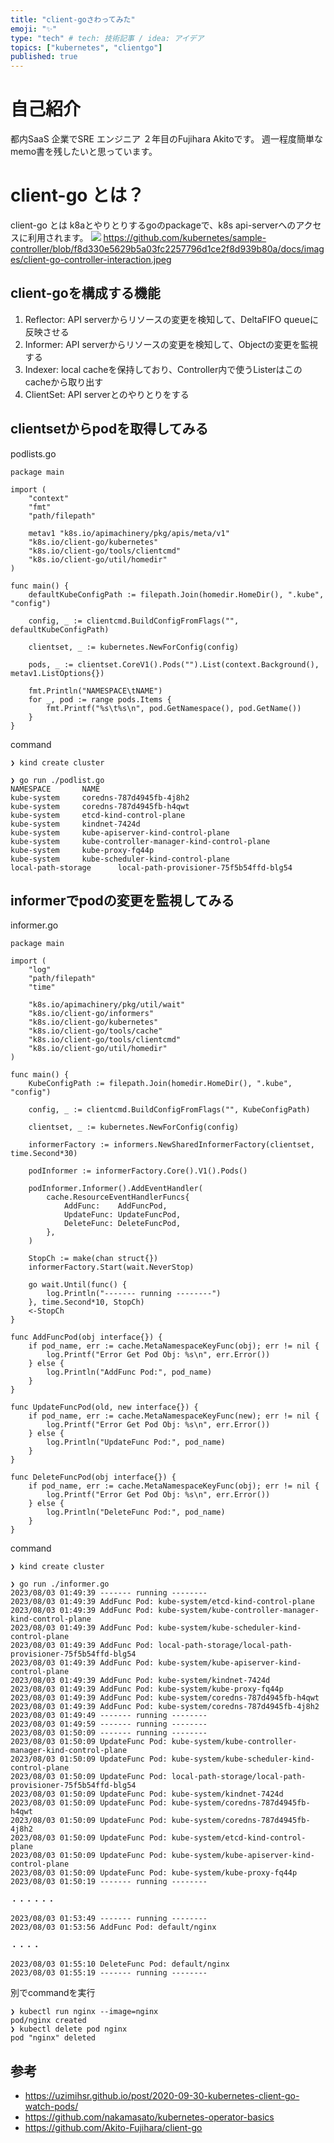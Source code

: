 ```yaml
---
title: "client-goさわってみた"
emoji: "✨"
type: "tech" # tech: 技術記事 / idea: アイデア
topics: ["kubernetes", "clientgo"]
published: true
---
```


# 自己紹介
都内SaaS 企業でSRE エンジニア ２年目のFujihara Akitoです。
週一程度簡単なmemo書を残したいと思っています。

# client-go とは？
client-go とは k8aとやりとりするgoのpackageで、k8s api-serverへのアクセスに利用されます。
![](/images/k8s-custom-resource-definitions/client-go-controller-interaction.jpeg)
https://github.com/kubernetes/sample-controller/blob/f8d330e5629b5a03fc2257796d1ce2f8d939b80a/docs/images/client-go-controller-interaction.jpeg

## client-goを構成する機能
1. Reflector: API serverからリソースの変更を検知して、DeltaFIFO queueに反映させる
2. Informer: API serverからリソースの変更を検知して、Objectの変更を監視する
3. Indexer: local cacheを保持しており、Controller内で使うListerはこのcacheから取り出す
4. ClientSet: API serverとのやりとりをする

## clientsetからpodを取得してみる

podlists.go
```
package main

import (
	"context"
	"fmt"
	"path/filepath"

	metav1 "k8s.io/apimachinery/pkg/apis/meta/v1"
	"k8s.io/client-go/kubernetes"
	"k8s.io/client-go/tools/clientcmd"
	"k8s.io/client-go/util/homedir"
)

func main() {
	defaultKubeConfigPath := filepath.Join(homedir.HomeDir(), ".kube", "config")

	config, _ := clientcmd.BuildConfigFromFlags("", defaultKubeConfigPath)

	clientset, _ := kubernetes.NewForConfig(config)

	pods, _ := clientset.CoreV1().Pods("").List(context.Background(), metav1.ListOptions{})

	fmt.Println("NAMESPACE\tNAME")
	for _, pod := range pods.Items {
		fmt.Printf("%s\t%s\n", pod.GetNamespace(), pod.GetName())
	}
}
```

command
```
❯ kind create cluster

❯ go run ./podlist.go
NAMESPACE       NAME
kube-system     coredns-787d4945fb-4j8h2
kube-system     coredns-787d4945fb-h4qwt
kube-system     etcd-kind-control-plane
kube-system     kindnet-7424d
kube-system     kube-apiserver-kind-control-plane
kube-system     kube-controller-manager-kind-control-plane
kube-system     kube-proxy-fq44p
kube-system     kube-scheduler-kind-control-plane
local-path-storage      local-path-provisioner-75f5b54ffd-blg54
```

## informerでpodの変更を監視してみる
informer.go
```
package main

import (
	"log"
	"path/filepath"
	"time"

	"k8s.io/apimachinery/pkg/util/wait"
	"k8s.io/client-go/informers"
	"k8s.io/client-go/kubernetes"
	"k8s.io/client-go/tools/cache"
	"k8s.io/client-go/tools/clientcmd"
	"k8s.io/client-go/util/homedir"
)

func main() {
	KubeConfigPath := filepath.Join(homedir.HomeDir(), ".kube", "config")

	config, _ := clientcmd.BuildConfigFromFlags("", KubeConfigPath)

	clientset, _ := kubernetes.NewForConfig(config)

	informerFactory := informers.NewSharedInformerFactory(clientset, time.Second*30)

	podInformer := informerFactory.Core().V1().Pods()

	podInformer.Informer().AddEventHandler(
		cache.ResourceEventHandlerFuncs{
			AddFunc:    AddFuncPod,
			UpdateFunc: UpdateFuncPod,
			DeleteFunc: DeleteFuncPod,
		},
	)

	StopCh := make(chan struct{})
	informerFactory.Start(wait.NeverStop)

	go wait.Until(func() {
		log.Println("------- running --------")
	}, time.Second*10, StopCh)
	<-StopCh
}

func AddFuncPod(obj interface{}) {
	if pod_name, err := cache.MetaNamespaceKeyFunc(obj); err != nil {
		log.Printf("Error Get Pod Obj: %s\n", err.Error())
	} else {
		log.Println("AddFunc Pod:", pod_name)
	}
}

func UpdateFuncPod(old, new interface{}) {
	if pod_name, err := cache.MetaNamespaceKeyFunc(new); err != nil {
		log.Printf("Error Get Pod Obj: %s\n", err.Error())
	} else {
		log.Println("UpdateFunc Pod:", pod_name)
	}
}

func DeleteFuncPod(obj interface{}) {
	if pod_name, err := cache.MetaNamespaceKeyFunc(obj); err != nil {
		log.Printf("Error Get Pod Obj: %s\n", err.Error())
	} else {
		log.Println("DeleteFunc Pod:", pod_name)
	}
}
```

command
```
❯ kind create cluster

❯ go run ./informer.go
2023/08/03 01:49:39 ------- running --------
2023/08/03 01:49:39 AddFunc Pod: kube-system/etcd-kind-control-plane
2023/08/03 01:49:39 AddFunc Pod: kube-system/kube-controller-manager-kind-control-plane
2023/08/03 01:49:39 AddFunc Pod: kube-system/kube-scheduler-kind-control-plane
2023/08/03 01:49:39 AddFunc Pod: local-path-storage/local-path-provisioner-75f5b54ffd-blg54
2023/08/03 01:49:39 AddFunc Pod: kube-system/kube-apiserver-kind-control-plane
2023/08/03 01:49:39 AddFunc Pod: kube-system/kindnet-7424d
2023/08/03 01:49:39 AddFunc Pod: kube-system/kube-proxy-fq44p
2023/08/03 01:49:39 AddFunc Pod: kube-system/coredns-787d4945fb-h4qwt
2023/08/03 01:49:39 AddFunc Pod: kube-system/coredns-787d4945fb-4j8h2
2023/08/03 01:49:49 ------- running --------
2023/08/03 01:49:59 ------- running --------
2023/08/03 01:50:09 ------- running --------
2023/08/03 01:50:09 UpdateFunc Pod: kube-system/kube-controller-manager-kind-control-plane
2023/08/03 01:50:09 UpdateFunc Pod: kube-system/kube-scheduler-kind-control-plane
2023/08/03 01:50:09 UpdateFunc Pod: local-path-storage/local-path-provisioner-75f5b54ffd-blg54
2023/08/03 01:50:09 UpdateFunc Pod: kube-system/kindnet-7424d
2023/08/03 01:50:09 UpdateFunc Pod: kube-system/coredns-787d4945fb-h4qwt
2023/08/03 01:50:09 UpdateFunc Pod: kube-system/coredns-787d4945fb-4j8h2
2023/08/03 01:50:09 UpdateFunc Pod: kube-system/etcd-kind-control-plane
2023/08/03 01:50:09 UpdateFunc Pod: kube-system/kube-apiserver-kind-control-plane
2023/08/03 01:50:09 UpdateFunc Pod: kube-system/kube-proxy-fq44p
2023/08/03 01:50:19 ------- running --------

・・・・・・

2023/08/03 01:53:49 ------- running --------
2023/08/03 01:53:56 AddFunc Pod: default/nginx

・・・・

2023/08/03 01:55:10 DeleteFunc Pod: default/nginx
2023/08/03 01:55:19 ------- running --------
```

別でcommandを実行
```
❯ kubectl run nginx --image=nginx
pod/nginx created
❯ kubectl delete pod nginx
pod "nginx" deleted
```

## 参考
- https://uzimihsr.github.io/post/2020-09-30-kubernetes-client-go-watch-pods/
- https://github.com/nakamasato/kubernetes-operator-basics
- https://github.com/Akito-Fujihara/client-go
